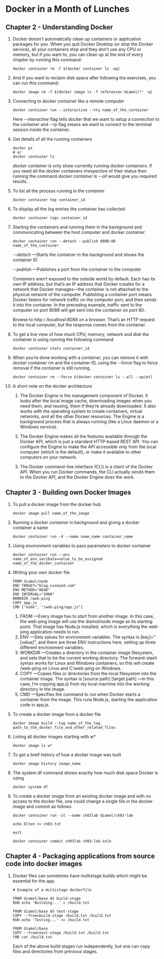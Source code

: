 # Docker in a Month of Lunches

## Chapter 2 - Understanding Docker

1. Docker doesn’t automatically clean up containers or application packages for you.
When you quit Docker Desktop (or stop the Docker service), all your containers stop
and they don’t use any CPU or memory, but if you want to, you can clean up at the
end of every chapter by running this command:

    ```
    docker container rm -f $(docker container ls -aq)
    ```

2. And if you want to reclaim disk space after following the exercises, you can run this
command:

    ```
    docker image rm -f $(docker image ls -f reference='diamol/*' -q)
    ```

3. Connecting to docker container like a remote computer

    ```
    docker container run --interactive --tty name_of_the_container
    ```

    Here *--interactive* flag tells docker that we want to setup a connection to the container and *--ty* flag means we want to connect to the terminal session inside the container.

4. Get details of all the running containers

    ```
    docker ps
    # or  
    docker container ls
    ```
    *docker container ls* only show currently running docker containers.
    If you need all the docker containers irrespective of their status then running the command *docker container ls --all* would give you required results.

5. To list all the process running in the container 

    ```
    docker container top container_id
    ```

6. To display all the log entries the container has collected

    ```
    docker container logs container_id
    ```

7. Starting the containers and running them in the background and communicating between the host computer and docker container

    ```
    docker container run --detach --publish 8088:80 name_of_the_container
    ```

    *--detach* —Starts the container in the background and shows the container ID

    *--publish* —Publishes a port from the container to the computer

    Containers aren’t exposed to the outside world by default. Each has its own IP address, but that’s an IP address that Docker creates for a network that Docker manages—the container is not attached to the physical network of the computer. Publishing a container port means Docker listens for network traffic on the computer port, and then sends it into the container. In the preceding example, traffic sent to the computer on port 8088 will get sent into the container on port 80. 

    Browse to http:/ /localhost:8088 on a browser. That’s an HTTP request to the local computer, but the response comes from the container.

8. To get a live view of how much CPU, memory, network and disk the container is using running the following command

    ```
    docker container stats container_id
    ```

9. When you’re done working with a container, you can remove it with docker container
rm and the container ID, using the --force flag to force removal if the container is
still running.

    ```
    docker container rm --force $(docker container ls --all --quiet)
    ```

10. A short note on the docker architecture

    1. The Docker Engine is the management component of Docker. It looks after the local image cache, downloading images when you need them, and reusing, them if they’re already downloaded. It also works with the operating system to create containers, virtual networks, and all the other Docker resources. The Engine is a background process that is always running (like a Linux daemon or a Windows service).

    1. The Docker Engine makes all the features available through the Docker API, which is just a standard HTTP-based REST API. You can configure the Engine to make the API accessible only from the local computer (which is the default), or make it available to other computers on your network.

    1. The Docker command-line interface (CLI) is a client of the Docker API. When you run Docker commands, the CLI actually sends them to the Docker API, and the Docker Engine does the work.


## Chapter 3 - Building own Docker Images

1. To pull a docker image from the docker hub
    ```
    docker image pull name_of_the_image
    ```

1. Running a docker container in background and giving a docker container a name 

    ```
    docker container run -d --name some_name container_name
    ```

1. Using environment variables to pass parameters to docker container

    ```
    docker container run --env name_of_env_varibale=value_to_be_assigned name_of_the_docker_container
    ```

1. Writing your own docker file

    ```
    FROM diamol/node
    ENV TARGET="blog.sixeyed.com"
    ENV METHOD="HEAD"
    ENV INTERVAL="3000"
    WORKDIR /web-ping
    COPY app.js .
    CMD ["node", "/web-ping/app.js"]
    ```

    1. FROM —Every image has to start from another image. In this case, the web-ping image will use the diamol/node image as its starting point. That image has Node.js installed, which is everything the web-ping application needs to run.
    1. ENV —Sets values for environment variables. The syntax is [key]="[value]", and there are three ENV instructions here, setting up three different environment variables.
    1. WORKDIR —Creates a directory in the container image filesystem, and sets that to be the current working directory. The forward-slash syntax works for Linux and Windows containers, so this will create /web-ping on Linux and C:\web-ping on Windows.
    1. COPY —Copies files or directories from the local filesystem into the container image. The syntax is [source path] [target path] —in this case, I’m copying app.js from my local machine into the working directory in the image.
    1. CMD —Specifies the command to run when Docker starts a container from the image. This runs Node.js, starting the application code in app.js.

1. To create a docker image from a docker file

    ```
    docker image build --tag name_of_the_tag path_to_the_docker_file_and_other_related_files
    ```

1. Listing all docker images starting with w*

    ```
    docker image ls w*
    ```

1. To get a breif history of how a docker image was built

    ```
    docker image history image_name
    ```

1. The system df command shows exactly how much disk space Docker is using

    ```
    docker system df
    ```

1. To create a docker image from an existing docker image and with no access to the docker file, one could change a single file in the docker image and commit as follows

    ```
    docker container run -it --name ch03lab diamol/ch03-lab

    echo Elton >> ch03.txt

    exit

    docker container commit ch03lab ch03-lab-soln
    ```

## Chapter 4 - Packaging applications from source code into docker images

1. Docker files can sometimes have multistage builds which might be essential for the app. 

    ```
    # Example of a multistage dockerfile

    FROM diamol/base AS build-stage
    RUN echo 'Building...' > /build.txt

    FROM diamol/base AS test-stage
    COPY --from=build-stage /build.txt /build.txt
    RUN echo 'Testing...' >> /build.txt

    FROM diamol/base
    COPY --from=test-stage /build.txt /build.txt
    CMD cat /build.txt
    ```

    Each of the above build stages run independently, but one can copy files and directories from previous stages.